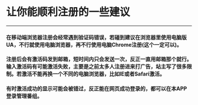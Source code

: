 # 让你能顺利注册的一些建议

---

#### 在移动端浏览器注册会经常遇到验证码错误，若碰到建议在浏览器里使用电脑版UA，不行就使用电脑浏览器，再不行使用电脑Chrome注册(这个一定可以)。

#### 注册后会有激活码发到邮箱，短时间内只会发送一次，反正一直用邮箱那个就行。输入激活码有可能激活失败，主要是之前太多人注册进来打广告，站主写了很多限制。若激活不能再换一个不同的电脑浏览器，比如IE或者Safari激活。

#### 有时激活成功的显示可能会被错过，反正能在网页成功登录的，都可以在本APP登录管理番组。

